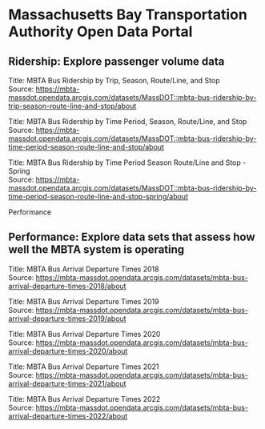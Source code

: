 # Massachusetts Bay Transportation Authority Open Data Portal

## Ridership: Explore passenger volume data

Title: MBTA Bus Ridership by Trip, Season, Route/Line, and Stop<br>
Source: https://mbta-massdot.opendata.arcgis.com/datasets/MassDOT::mbta-bus-ridership-by-trip-season-route-line-and-stop/about


Title: MBTA Bus Ridership by Time Period, Season, Route/Line, and Stop<br>
Source: https://mbta-massdot.opendata.arcgis.com/datasets/MassDOT::mbta-bus-ridership-by-time-period-season-route-line-and-stop/about


Title: MBTA Bus Ridership by Time Period Season Route/Line and Stop - Spring<br>
Source: https://mbta-massdot.opendata.arcgis.com/datasets/MassDOT::mbta-bus-ridership-by-time-period-season-route-line-and-stop-spring/about

Performance 
## Performance: Explore data sets that assess how well the MBTA system is operating

Title: MBTA Bus Arrival Departure Times 2018<br>
Source: https://mbta-massdot.opendata.arcgis.com/datasets/mbta-bus-arrival-departure-times-2018/about

Title: MBTA Bus Arrival Departure Times 2019<br>
Source: https://mbta-massdot.opendata.arcgis.com/datasets/mbta-bus-arrival-departure-times-2019/about

Title: MBTA Bus Arrival Departure Times 2020<br>
Source: https://mbta-massdot.opendata.arcgis.com/datasets/mbta-bus-arrival-departure-times-2020/about

Title: MBTA Bus Arrival Departure Times 2021<br>
Source: https://mbta-massdot.opendata.arcgis.com/datasets/mbta-bus-arrival-departure-times-2021/about

Title: MBTA Bus Arrival Departure Times 2022<br>
Source: https://mbta-massdot.opendata.arcgis.com/datasets/mbta-bus-arrival-departure-times-2022/about

